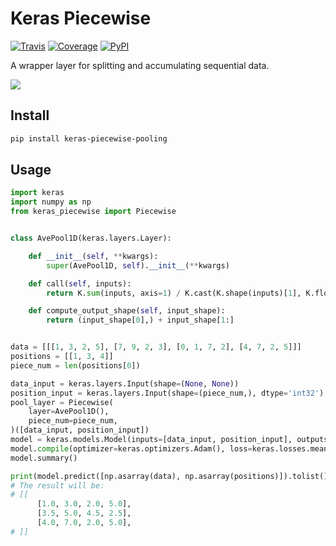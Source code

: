 # Keras Piecewise

[![Travis](https://travis-ci.org/CyberZHG/keras-piecewise.svg)](https://travis-ci.org/CyberZHG/keras-piecewise)
[![Coverage](https://coveralls.io/repos/github/CyberZHG/keras-piecewise/badge.svg?branch=master)](https://coveralls.io/github/CyberZHG/keras-piecewise)
[![PyPI](https://img.shields.io/pypi/pyversions/keras-piecewise.svg)](https://pypi.org/project/keras-piecewise/)

A wrapper layer for splitting and accumulating sequential data.

![](https://user-images.githubusercontent.com/853842/45488448-07e08e80-b794-11e8-8b67-ae650aa017b5.png)

## Install

```bash
pip install keras-piecewise-pooling
```

## Usage

```python
import keras
import numpy as np
from keras_piecewise import Piecewise


class AvePool1D(keras.layers.Layer):

    def __init__(self, **kwargs):
        super(AvePool1D, self).__init__(**kwargs)

    def call(self, inputs):
        return K.sum(inputs, axis=1) / K.cast(K.shape(inputs)[1], K.floatx())

    def compute_output_shape(self, input_shape):
        return (input_shape[0],) + input_shape[1:]


data = [[[1, 3, 2, 5], [7, 9, 2, 3], [0, 1, 7, 2], [4, 7, 2, 5]]]
positions = [[1, 3, 4]]
piece_num = len(positions[0])

data_input = keras.layers.Input(shape=(None, None))
position_input = keras.layers.Input(shape=(piece_num,), dtype='int32')
pool_layer = Piecewise(
    layer=AvePool1D(),
    piece_num=piece_num,
)([data_input, position_input])
model = keras.models.Model(inputs=[data_input, position_input], outputs=pool_layer)
model.compile(optimizer=keras.optimizers.Adam(), loss=keras.losses.mean_squared_error)
model.summary()

print(model.predict([np.asarray(data), np.asarray(positions)]).tolist())
# The result will be:
# [[
      [1.0, 3.0, 2.0, 5.0],
      [3.5, 5.0, 4.5, 2.5],
      [4.0, 7.0, 2.0, 5.0],
# ]]
```
